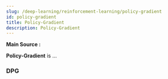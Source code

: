 ```yaml
---
slug: /deep-learning/reinforcement-learning/policy-gradient
id: policy-gradient
title: Policy-Gradient
description: Policy-Gradient
---
```


**Main Source :**

**Policy-Gradient** is ...

### DPG
